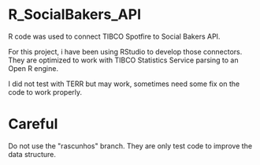 # R_SocialBakers_API
R code was used to connect TIBCO Spotfire to Social Bakers API.

For this project, i have been using RStudio to develop those connectors.
They are optimized to work with TIBCO Statistics Service parsing to an Open R engine.

I did not test with TERR but may work, sometimes need some fix on the code to work properly.

# Careful
Do not use the "rascunhos" branch.
They are only test code to improve the data structure.
